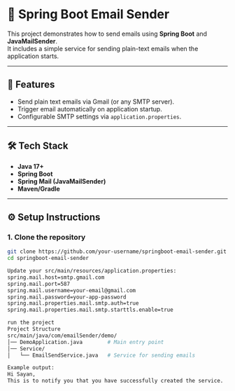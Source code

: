 # 📧 Spring Boot Email Sender

This project demonstrates how to send emails using **Spring Boot** and **JavaMailSender**.  
It includes a simple service for sending plain-text emails when the application starts.

---

## 🚀 Features
- Send plain text emails via Gmail (or any SMTP server).
- Trigger email automatically on application startup.
- Configurable SMTP settings via `application.properties`.

---

## 🛠 Tech Stack
- **Java 17+**
- **Spring Boot**
- **Spring Mail (JavaMailSender)**
- **Maven/Gradle**

---

## ⚙️ Setup Instructions

### 1. Clone the repository
```bash
git clone https://github.com/your-username/springboot-email-sender.git
cd springboot-email-sender

Update your src/main/resources/application.properties:
spring.mail.host=smtp.gmail.com
spring.mail.port=587
spring.mail.username=your-email@gmail.com
spring.mail.password=your-app-password
spring.mail.properties.mail.smtp.auth=true
spring.mail.properties.mail.smtp.starttls.enable=true

run the project
Project Structure
src/main/java/com/emailSender/demo/
│── DemoApplication.java        # Main entry point
│── Service/
│   └── EmailSendService.java   # Service for sending emails

Example output:
Hi Sayan,
This is to notify you that you have successfully created the service.
